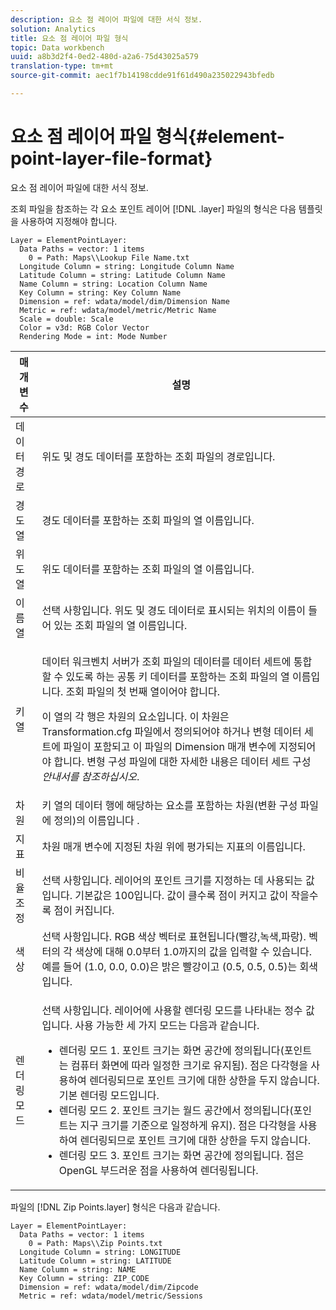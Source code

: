 ```yaml
---
description: 요소 점 레이어 파일에 대한 서식 정보.
solution: Analytics
title: 요소 점 레이어 파일 형식
topic: Data workbench
uuid: a8b3d2f4-0ed2-480d-a2a6-75d43025a579
translation-type: tm+mt
source-git-commit: aec1f7b14198cdde91f61d490a235022943bfedb

---
```



# 요소 점 레이어 파일 형식{#element-point-layer-file-format}

요소 점 레이어 파일에 대한 서식 정보.

조회 파일을 참조하는 각 요소 포인트 레이어 [!DNL .layer] 파일의 형식은 다음 템플릿을 사용하여 지정해야 합니다.

```
Layer = ElementPointLayer:
  Data Paths = vector: 1 items
    0 = Path: Maps\\Lookup File Name.txt
  Longitude Column = string: Longitude Column Name
  Latitude Column = string: Latitude Column Name
  Name Column = string: Location Column Name
  Key Column = string: Key Column Name
  Dimension = ref: wdata/model/dim/Dimension Name
  Metric = ref: wdata/model/metric/Metric Name
  Scale = double: Scale
  Color = v3d: RGB Color Vector
  Rendering Mode = int: Mode Number
```

<table id="table_B2BC5FE8C80E4680B9A565878192D75B"> 
 <thead> 
  <tr> 
   <th colname="col1" class="entry"> 매개 변수 </th> 
   <th colname="col2" class="entry"> 설명 </th> 
  </tr> 
 </thead>
 <tbody> 
  <tr> 
   <td colname="col1"> 데이터 경로 </td> 
   <td colname="col2"> 위도 및 경도 데이터를 포함하는 조회 파일의 경로입니다. </td> 
  </tr> 
  <tr> 
   <td colname="col1"> 경도 열 </td> 
   <td colname="col2"> 경도 데이터를 포함하는 조회 파일의 열 이름입니다. </td> 
  </tr> 
  <tr> 
   <td colname="col1"> 위도 열 </td> 
   <td colname="col2"> 위도 데이터를 포함하는 조회 파일의 열 이름입니다. </td> 
  </tr> 
  <tr> 
   <td colname="col1"> 이름 열 </td> 
   <td colname="col2"> 선택 사항입니다. 위도 및 경도 데이터로 표시되는 위치의 이름이 들어 있는 조회 파일의 열 이름입니다. </td> 
  </tr> 
  <tr> 
   <td colname="col1"> 키 열 </td> 
   <td colname="col2"> <p>데이터 워크벤치 서버가 조회 파일의 데이터를 데이터 세트에 통합할 수 있도록 하는 공통 키 데이터를 포함하는 조회 파일의 열 이름입니다. 조회 파일의 첫 번째 열이어야 합니다. </p> <p>이 열의 각 행은 차원의 요소입니다. 이 차원은 Transformation.cfg <span class="filepath"> 파일에서</span> 정의되어야 하거나 변형 데이터 세트에 파일이 포함되고 이 파일의 Dimension 매개 변수에 지정되어야 합니다. 변형 구성 파일에 대한 자세한 내용은 데이터 세트 구성 <i>안내서를 참조하십시오</i>. </p> </td> 
  </tr> 
  <tr> 
   <td colname="col1"> 차원 </td> 
   <td colname="col2">키 열의 데이터 행에 해당하는 요소를 포함하는 차원(변환 구성 파일에 정의)의 <span class="wintitle"> 이름입니다</span> . </td> 
  </tr> 
  <tr> 
   <td colname="col1"> 지표 </td> 
   <td colname="col2"> 차원 매개 변수에 지정된 차원 위에 평가되는 지표의 이름입니다. </td> 
  </tr> 
  <tr> 
   <td colname="col1"> 비율 조정 </td> 
   <td colname="col2"> 선택 사항입니다. 레이어의 포인트 크기를 지정하는 데 사용되는 값입니다. 기본값은 100입니다. 값이 클수록 점이 커지고 값이 작을수록 점이 커집니다. </td> 
  </tr> 
  <tr> 
   <td colname="col1"> 색상 </td> 
   <td colname="col2"> 선택 사항입니다. RGB 색상 벡터로 표현됩니다(빨강,녹색,파랑). 벡터의 각 색상에 대해 0.0부터 1.0까지의 값을 입력할 수 있습니다.예를 들어 (1.0, 0.0, 0.0)은 밝은 빨강이고 (0.5, 0.5, 0.5)는 회색입니다. </td> 
  </tr> 
  <tr> 
   <td colname="col1"> 렌더링 모드 </td> 
   <td colname="col2"> <p>선택 사항입니다. 레이어에 사용할 렌더링 모드를 나타내는 정수 값입니다. 사용 가능한 세 가지 모드는 다음과 같습니다. 
     <ul id="ul_CBB26B32505846A39FEB85E831E1C7AB"> 
      <li id="li_B31528A8858C4418ABCDFF0B4EFB25D7">렌더링 모드 1. 포인트 크기는 화면 공간에 정의됩니다(포인트는 컴퓨터 화면에 따라 일정한 크기로 유지됨). 점은 다각형을 사용하여 렌더링되므로 포인트 크기에 대한 상한을 두지 않습니다. 기본 렌더링 모드입니다. </li> 
      <li id="li_CA0C3E0DBF004ADBB4D7819C0BF192FC">렌더링 모드 2. 포인트 크기는 월드 공간에서 정의됩니다(포인트는 지구 크기를 기준으로 일정하게 유지). 점은 다각형을 사용하여 렌더링되므로 포인트 크기에 대한 상한을 두지 않습니다. </li> 
      <li id="li_8F8729976DDB434D869E81D4381E2688">렌더링 모드 3. 포인트 크기는 화면 공간에 정의됩니다. 점은 OpenGL 부드러운 점을 사용하여 렌더링됩니다. </li> 
     </ul> </p> </td> 
  </tr> 
 </tbody> 
</table>

파일의 [!DNL Zip Points.layer] 형식은 다음과 같습니다.

```
Layer = ElementPointLayer:
  Data Paths = vector: 1 items
    0 = Path: Maps\\Zip Points.txt
  Longitude Column = string: LONGITUDE
  Latitude Column = string: LATITUDE
  Name Column = string: NAME
  Key Column = string: ZIP_CODE
  Dimension = ref: wdata/model/dim/Zipcode
  Metric = ref: wdata/model/metric/Sessions
```

